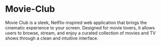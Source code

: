 # Movie-Club
Movie Club is a sleek, Netflix-inspired web application that brings the cinematic experience to your screen. Designed for movie lovers, it allows users to browse, stream, and enjoy a curated collection of movies and TV shows through a clean and intuitive interface.
